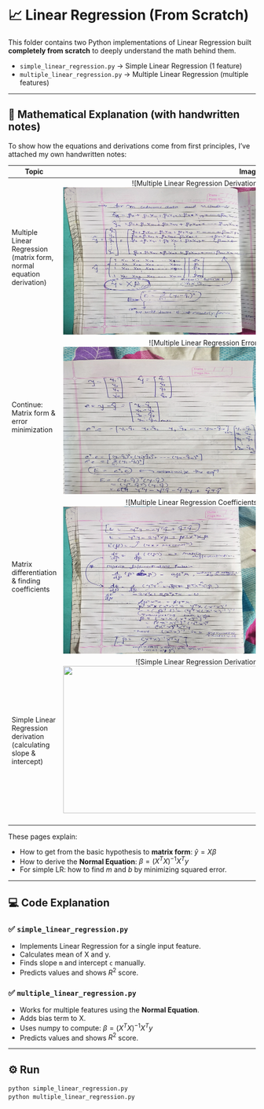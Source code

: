 # 📈 Linear Regression (From Scratch)

This folder contains two Python implementations of Linear Regression built **completely from scratch** to deeply understand the math behind them.

- `simple_linear_regression.py` → Simple Linear Regression (1 feature)
- `multiple_linear_regression.py` → Multiple Linear Regression (multiple features)

---

## 📐 **Mathematical Explanation (with handwritten notes)**

To show how the equations and derivations come from first principles, I’ve attached my own handwritten notes:

| Topic                            | Image                                                                 |
|----------------------------------|----------------------------------------------------------------------:|
| Multiple Linear Regression (matrix form, normal equation derivation) | ![Multiple Linear Regression Derivation]<img src="MLR.webp" width="400" height="300"> |
| Continue: Matrix form & error minimization | ![Multiple Linear Regression Error]<img src="MLR2.webp" width="400" height="300"> |
| Matrix differentiation & finding coefficients | ![Multiple Linear Regression Coefficients]<img src="MLR3.webp" width="400" height="300"> |
| Simple Linear Regression derivation (calculating slope & intercept) | ![Simple Linear Regression Derivation]<img src="SimpleLR.webp" width="400" height="300">) |

These pages explain:
- How to get from the basic hypothesis to **matrix form**: $\hat{y} = X \beta$
- How to derive the **Normal Equation**: $\beta = (X^T X)^{-1} X^T y$
- For simple LR: how to find $m$ and $b$ by minimizing squared error.

---

## 💻 **Code Explanation**

### ✅ `simple_linear_regression.py`
- Implements Linear Regression for a single input feature.
- Calculates mean of X and y.
- Finds slope `m` and intercept `c` manually.
- Predicts values and shows $R^2$ score.

### ✅ `multiple_linear_regression.py`
- Works for multiple features using the **Normal Equation**.
- Adds bias term to X.
- Uses numpy to compute: $\beta = (X^T X)^{-1} X^T y$
- Predicts values and shows $R^2$ score.

---

## ⚙️ **Run**

```bash
python simple_linear_regression.py
python multiple_linear_regression.py
